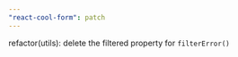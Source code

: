 ```yaml
---
"react-cool-form": patch
---
```


refactor(utils): delete the filtered property for `filterError()`
